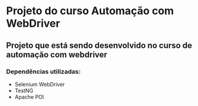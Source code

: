 # Projeto do curso Automação com WebDriver #

## Projeto que está sendo desenvolvido no curso de automação com webdriver ##

### Dependências utilizadas: ###
* Selenium WebDriver
* TestNG
* Apache POI
